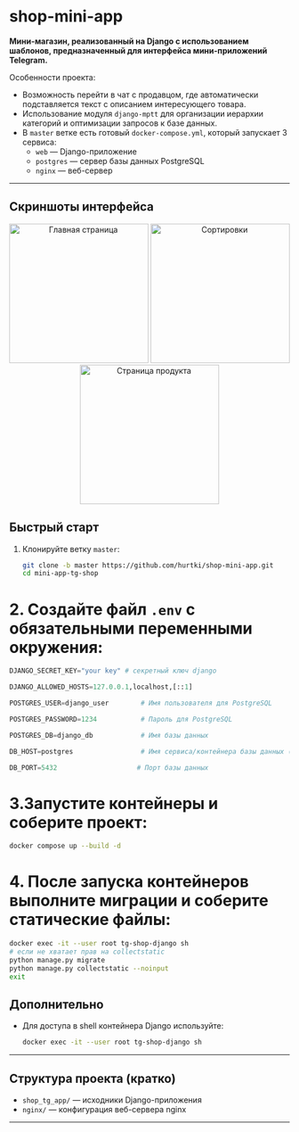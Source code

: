 # shop-mini-app

**Мини-магазин, реализованный на Django с использованием шаблонов, предназначенный для интерфейса мини-приложений Telegram.**

Особенности проекта:  
- Возможность перейти в чат с продавцом, где автоматически подставляется текст с описанием интересующего товара.  
- Использование модуля `django-mptt` для организации иерархии категорий и оптимизации запросов к базе данных.  
- В `master` ветке есть готовый `docker-compose.yml`, который запускает 3 сервиса:  
  - `web` — Django-приложение  
  - `postgres` — сервер базы данных PostgreSQL  
  - `nginx` — веб-сервер

---

## Скриншоты интерфейса 

<p align="center">
  <img src="https://raw.githubusercontent.com/hurtki/shop-mini-app/assets/assets/main_page.jpg" alt="Главная страница" width="250"/>
  <img src="https://raw.githubusercontent.com/hurtki/shop-mini-app/assets/assets/main_page_sortings.jpg" alt="Сортировки" width="250"/>
  <img src="https://raw.githubusercontent.com/hurtki/shop-mini-app/assets/assets/inspect_page.jpg" alt="Страница продукта" width="250"/>
</p>

## Быстрый старт

1. Клонируйте ветку `master`:  
   ```bash
   git clone -b master https://github.com/hurtki/shop-mini-app.git
   cd mini-app-tg-shop

# 2. Создайте файл `.env` с обязательными переменными окружения:

``` python
DJANGO_SECRET_KEY="your key" # секретный ключ django

DJANGO_ALLOWED_HOSTS=127.0.0.1,localhost,[::1]

POSTGRES_USER=django_user        # Имя пользователя для PostgreSQL

POSTGRES_PASSWORD=1234           # Пароль для PostgreSQL

POSTGRES_DB=django_db            # Имя базы данных

DB_HOST=postgres                 # Имя сервиса/контейнера базы данных (не менять)

DB_PORT=5432                    # Порт базы данных
```

# 3.Запустите контейнеры и соберите проект:

 ```bash
 docker compose up --build -d
 ```

# 4. После запуска контейнеров выполните миграции и соберите статические файлы:

 ```bash
 docker exec -it --user root tg-shop-django sh
 # если не хватает прав на collectstatic
 python manage.py migrate
 python manage.py collectstatic --noinput
 exit
 ```


## Дополнительно

* Для доступа в shell контейнера Django используйте:

  ```bash
  docker exec -it --user root tg-shop-django sh
  ```

---

## Структура проекта (кратко)

* `shop_tg_app/` — исходники Django-приложения
* `nginx/` — конфигурация веб-сервера nginx

---

